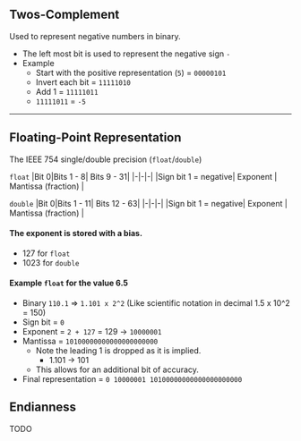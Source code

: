 ## Twos-Complement
Used to represent negative numbers in binary.
- The left most bit is used to represent the negative sign `-`
- Example
    - Start with the positive representation (`5`) = `00000101`
    - Invert each bit                            = `11111010`
    - Add 1                                      = `11111011`
    - `11111011` = `-5`
---
## Floating-Point Representation
The IEEE 754 single/double precision (`float`/`double`)

`float`
|Bit 0|Bits 1 - 8| Bits 9 - 31|
|-|-|-|
|Sign bit 1 = negative| Exponent | Mantissa (fraction) |

`double`
|Bit 0|Bits 1 - 11| Bits 12 - 63|
|-|-|-|
|Sign bit 1 = negative| Exponent | Mantissa (fraction) |

#### The **exponent** is stored with a bias.
- 127 for `float`
- 1023 for `double`

#### Example `float` for the value 6.5
- Binary `110.1` => `1.101 x 2^2` (Like scientific notation in decimal 1.5 x 10^2 = 150)
- Sign bit = `0`
- Exponent = `2 + 127` = 129 -> `10000001`
- Mantissa = `10100000000000000000000`
    - Note the leading 1 is dropped as it is implied.
        - 1.101 -> 101
    - This allows for an additional bit of accuracy.
- Final representation = `0 10000001 10100000000000000000000`

## Endianness
TODO